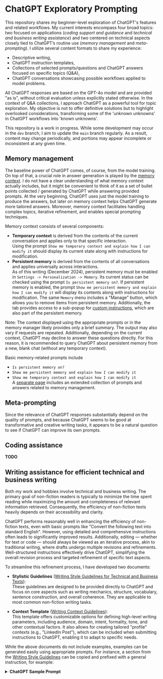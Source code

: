 # ChatGPT Exploratory Prompting

This repository shares my beginner-level exploration of ChatGPT's features and related workflows. My current interests encompass four broad topics: two focused on applications (_coding support and guidance_ and _technical and business writing assistance_) and two centered on technical aspects closely tied to ChatGPT’s routine use (_memory management_ and _meta-prompting_). I utilize several content formats to share my experience:

- Descriptive writing,
- ChatGPT instruction templates,
- Collections of selected prompts/questions and ChatGPT answers focused on specific topics (Q&A),
- ChatGPT conversations showcasing possible workflows applied to model problems.

All ChatGPT responses are based on the GPT-4o model and are provided "as is", without critical evaluation unless explicitly stated otherwise. In the context of Q&A collections, I approach ChatGPT as a powerful tool for topic exploration. My objective is not to offer definitive solutions but to highlight overlooked considerations, transforming some of the 'unknown unknowns' in ChatGPT workflows into 'known unknowns'.

This repository is a work in progress. While some development may occur in the `dev` branch, I aim to update the `main` branch regularly. As a result, content may change periodically, and portions may appear incomplete or inconsistent at any given time.

## Memory management

The baseline power of ChatGPT comes, of course, from the model training. On top of that, a crucial role in answer generation is played by the [memory context](https://help.openai.com/en/collections/8471548-memory). I do not have a clear understanding of what memory context actually includes, but it might be convenient to think of it as a set of bullet points collected / generated by ChatGPT while answering provided prompts. At the very beginning, ChatGPT uses just the model training to produce the answers, but later on memory context helps ChatGPT generate more tailored answers. Moreover, memory context facilitates handling complex topics, iterative refinement, and enables special prompting techniques.

Memory context consists of several components:
- **Temporary context** is derived from the contents of the current conversation and applies only to that specific interaction.  
  Using the prompt `Show me temporary context and explain how I can modify it` should display its current state along with instructions for modification.
- **Persistent memory** is derived from the contents of all conversations and applies universally across interactions.  
  As of this writing (December 2024), persistent memory must be enabled in `Settings -> Personalization -> Memory`. Its current status can be checked using the prompt `Is persistent memory on?`. If persistent memory is enabled, the prompt `Show me persistent memory and explain how I can modify it` will display its contents along with instructions for modification. The same `Memory` menu includes a "Manage" button, which allows you to remove items from persistent memory. Additionally, the tab provides access to a sub-popup for [custom instructions](https://help.openai.com/en/articles/8096356-custom-instructions-for-chatgpt), which are also part of the persistent memory.

Note: The context displayed using the appropriate prompts or in the memory manager likely provides only a brief summary. The output may also vary if requests are repeated. Additionally, depending on the current context, ChatGPT may decline to answer these questions directly. For this reason, it is recommended to query ChatGPT about persistent memory from a new, blank chat (without any temporary context).

Basic memory-related prompts include
- `Is persistent memory on?`  
- `Show me persistent memory and explain how I can modify it`  
- `Show me temporary context and explain how I can modify it`  
A [separate page](https://github.com/pchemguy/ChatGPTExploratoryPrompting/blob/main/Technical/MemoryManagementQnA.md) includes an extended collection of prompts and answers related to memory management.

## Meta-prompting

Since the relevance of ChatGPT responses substantially depend on the quality of prompts, and because ChatGPT seems to be good at  transformative and creative writing tasks, it appears to be a natural question to see if ChatGPT can improve its own prompts.


## Coding assistance

**TODO**

## Writing assistance for efficient technical and business writing

Both my work and hobbies involve technical and business writing. The primary goal of non-fiction readers is typically to minimize the time spent reading while maximizing the amount and completeness of relevant information retrieved. Consequently, the efficiency of non-fiction texts heavily depends on their accessibility and clarity.  

ChatGPT performs reasonably well in enhancing the efficiency of non-fiction texts, even with basic prompts like "Convert the following text into standard English". However, using detailed and comprehensive instructions often leads to significantly improved results. Additionally, editing — whether for text or code — should always be viewed as an iterative process, akin to traditional writing, where drafts undergo multiple revisions and refinements. Well-structured instructions effectively drive ChatGPT, simplifying the overall revision process and targeted refinement of specific text aspects.

To streamline this refinement process, I have developed two documents:

- **Stylistic Guidelines** ([Writing Style Guidelines for Technical and Business Texts][WritingStyleGuidelines]):  
    These guidelines are designed to be provided directly to ChatGPT and focus on core aspects such as writing mechanics, structure, vocabulary, sentence construction, and overall coherence. They are applicable to most common non-fiction writing tasks.
    
- **Context Template** ([Writing Context Guidelines][WritingContext]):  
    This template offers customizable options for defining high-level writing parameters, including audience, domain, intent, formality, tone, and other contextual factors. It also allows for creating tailored "profile" contexts (e.g., "LinkedIn Post"), which can be included when submitting instructions to ChatGPT, enabling it to adapt to specific needs.    

While the above documents do not include examples, examples can be generated easily using appropriate prompts. For instance, a section from the [Writing Style Guidelines][WritingStyleGuidelines] can be copied and prefixed with a general instruction, for example:

<details>
<summary><b>ChatGPT Sample Prompt</b></summary>

```
I have a section from the writing style guidelines and need
three defective examples for each bullet point, along with
their corresponding corrected versions.

Structure lists and series with clear, parallel elements:
- Parallel Structure:  
    Ensure parallelism in:  
    - Lists and series  
    - Coordinating conjunctions (e.g., and, but, or)  
    - Correlative conjunctions (e.g., either...or, neither...nor)  
    - Comparisons (e.g., more than, as...as)  
    - Infinitive phrases (e.g., to increase, to improve)  
    - Gerund phrases (e.g., filing, answering)  
    - Verb tense within series  
    - Clauses within sentences
```
</details>


<!--
While ChatGPT is developed as a conversational tool that should be easily accessible to beginners, learning certain technical aspects may drastically improve the results, as evidenced by the emergence of the prompt engineering field.

Divide and conquer
Iterative focused refinement
Technical aspects for tailoring answers

Graphics analysis: vector or raster - interpret serialized file by comparing with graphical representation?
-->


<!-- References -->

[WritingStyleGuidelines]: https://github.com/pchemguy/ChatGPTExploratoryPrompting/blob/main/Writing/WritingStyleGuidelines.md
[WritingContext]: https://github.com/pchemguy/ChatGPTExploratoryPrompting/blob/main/Writing/WritingContext.md
[ChatGPT_Interaction_QnA]:https://github.com/pchemguy/ChatGPTExploratoryPrompting/blob/main/ChatGPT_Interaction_QnA.md

